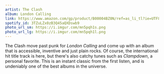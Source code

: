 ```yaml
---
artist: The Clash
album: London Calling
link: https://www.amazon.com/gp/product/B00004BZ0N/ref=as_li_tl?ie=UTF8&camp=1789&creative=390957&creativeASIN=B00004BZ0N&linkCode=as2&tag=besalbintheun-20&linkId=N4JOXUM6YIMFOMGU
spotify_id: 3TZuLZx0zB3Q45aQXDswb9
photo_url_sm: https://i.imgur.com/mn5pqh1s.png
photo_url_lg: https://i.imgur.com/mn5pqh1l.png
---
```

The Clash move past punk for *London Calling* and come up with an album that is accessible, inventive and just plain rocks. Of course, the international hit title track is here, but there's also catchy tunes such as *Clampdown*, a personal favorite. This is an instant classic from the first listen, and is undeniably one of the best albums in the universe.
